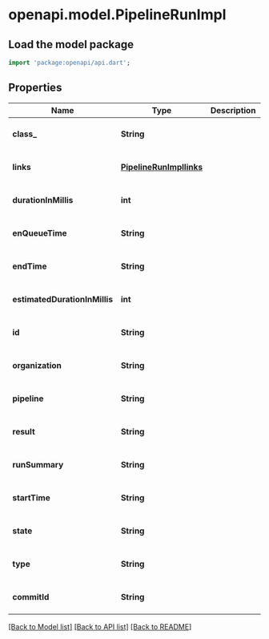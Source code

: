 # openapi.model.PipelineRunImpl

## Load the model package
```dart
import 'package:openapi/api.dart';
```

## Properties
Name | Type | Description | Notes
------------ | ------------- | ------------- | -------------
**class_** | **String** |  | [optional] [default to null]
**links** | [**PipelineRunImpllinks**](PipelineRunImpllinks.md) |  | [optional] [default to null]
**durationInMillis** | **int** |  | [optional] [default to null]
**enQueueTime** | **String** |  | [optional] [default to null]
**endTime** | **String** |  | [optional] [default to null]
**estimatedDurationInMillis** | **int** |  | [optional] [default to null]
**id** | **String** |  | [optional] [default to null]
**organization** | **String** |  | [optional] [default to null]
**pipeline** | **String** |  | [optional] [default to null]
**result** | **String** |  | [optional] [default to null]
**runSummary** | **String** |  | [optional] [default to null]
**startTime** | **String** |  | [optional] [default to null]
**state** | **String** |  | [optional] [default to null]
**type** | **String** |  | [optional] [default to null]
**commitId** | **String** |  | [optional] [default to null]

[[Back to Model list]](../README.md#documentation-for-models) [[Back to API list]](../README.md#documentation-for-api-endpoints) [[Back to README]](../README.md)


